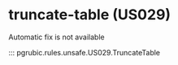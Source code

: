 # truncate-table (US029)

Automatic fix is not available

::: pgrubic.rules.unsafe.US029.TruncateTable
